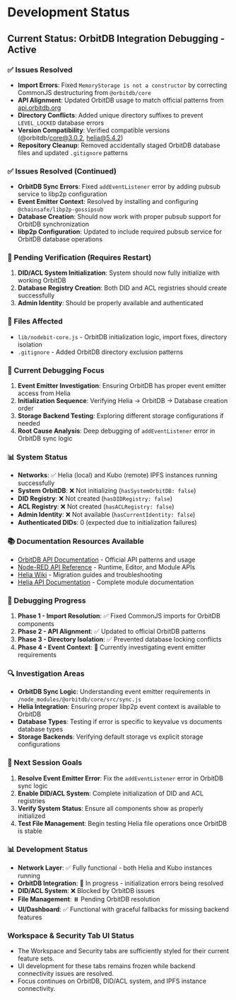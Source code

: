 # Development Status

## Current Status: OrbitDB Integration Debugging - Active

### ✅ Issues Resolved
- **Import Errors**: Fixed `MemoryStorage is not a constructor` by correcting CommonJS destructuring from `@orbitdb/core`
- **API Alignment**: Updated OrbitDB usage to match official patterns from [api.orbitdb.org](https://api.orbitdb.org/)
- **Directory Conflicts**: Added unique directory suffixes to prevent `LEVEL_LOCKED` database errors
- **Version Compatibility**: Verified compatible versions (@orbitdb/core@3.0.2, helia@5.4.2)
- **Repository Cleanup**: Removed accidentally staged OrbitDB database files and updated `.gitignore` patterns

### ✅ Issues Resolved (Continued)
- **OrbitDB Sync Errors**: Fixed `addEventListener` error by adding pubsub service to libp2p configuration  
- **Event Emitter Context**: Resolved by installing and configuring `@chainsafe/libp2p-gossipsub`
- **Database Creation**: Should now work with proper pubsub support for OrbitDB synchronization
- **libp2p Configuration**: Updated to include required pubsub service for OrbitDB database operations

### 🔄 Pending Verification (Requires Restart)
1. **DID/ACL System Initialization**: System should now fully initialize with working OrbitDB
2. **Database Registry Creation**: Both DID and ACL registries should create successfully
3. **Admin Identity**: Should be properly available and authenticated

### 📁 Files Affected
- `lib/nodebit-core.js` - OrbitDB initialization logic, import fixes, directory isolation
- `.gitignore` - Added OrbitDB directory exclusion patterns

### 🎯 Current Debugging Focus
1. **Event Emitter Investigation**: Ensuring OrbitDB has proper event emitter access from Helia
2. **Initialization Sequence**: Verifying Helia → OrbitDB → Database creation order
3. **Storage Backend Testing**: Exploring different storage configurations if needed
4. **Root Cause Analysis**: Deep debugging of `addEventListener` error in OrbitDB sync logic

### 📊 System Status
- **Networks**: ✅ Helia (local) and Kubo (remote) IPFS instances running successfully
- **System OrbitDB**: ❌ Not initializing (`hasSystemOrbitDB: false`)
- **DID Registry**: ❌ Not created (`hasDIDRegistry: false`)
- **ACL Registry**: ❌ Not created (`hasACLRegistry: false`)
- **Admin Identity**: ❌ Not available (`hasCurrentIdentity: false`)
- **Authenticated DIDs**: 0 (expected due to initialization failures)

### 📚 Documentation Resources Available
- [OrbitDB API Documentation](https://api.orbitdb.org/) - Official API patterns and usage
- [Node-RED API Reference](https://nodered.org/docs/api/) - Runtime, Editor, and Module APIs
- [Helia Wiki](https://github.com/ipfs/helia/wiki) - Migration guides and troubleshooting
- [Helia API Documentation](https://ipfs.github.io/helia/) - Complete module documentation

### 📝 Debugging Progress
1. **Phase 1 - Import Resolution**: ✅ Fixed CommonJS imports for OrbitDB components
2. **Phase 2 - API Alignment**: ✅ Updated to official OrbitDB patterns
3. **Phase 3 - Directory Isolation**: ✅ Prevented database locking conflicts
4. **Phase 4 - Event Context**: 🔄 Currently investigating event emitter requirements

### 🔍 Investigation Areas
- **OrbitDB Sync Logic**: Understanding event emitter requirements in `/node_modules/@orbitdb/core/src/sync.js`
- **Helia Integration**: Ensuring proper libp2p event context is available to OrbitDB
- **Database Types**: Testing if error is specific to keyvalue vs documents database types
- **Storage Backends**: Verifying default storage vs explicit storage configurations

### 🎯 Next Session Goals
1. **Resolve Event Emitter Error**: Fix the `addEventListener` error in OrbitDB sync logic
2. **Enable DID/ACL System**: Complete initialization of DID and ACL registries
3. **Verify System Status**: Ensure all components show as properly initialized
4. **Test File Management**: Begin testing Helia file operations once OrbitDB is stable

### 📊 Development Status
- **Network Layer**: ✅ Fully functional - both Helia and Kubo instances running
- **OrbitDB Integration**: 🔄 In progress - initialization errors being resolved
- **DID/ACL System**: ❌ Blocked by OrbitDB issues
- **File Management**: ⏸️ Pending OrbitDB resolution
- **UI/Dashboard**: ✅ Functional with graceful fallbacks for missing backend features

###  Workspace & Security Tab UI Status
- The Workspace and Security tabs are sufficiently styled for their current feature sets.
- UI development for these tabs remains frozen while backend connectivity issues are resolved.
- Focus continues on OrbitDB, DID/ACL system, and IPFS instance connectivity. 